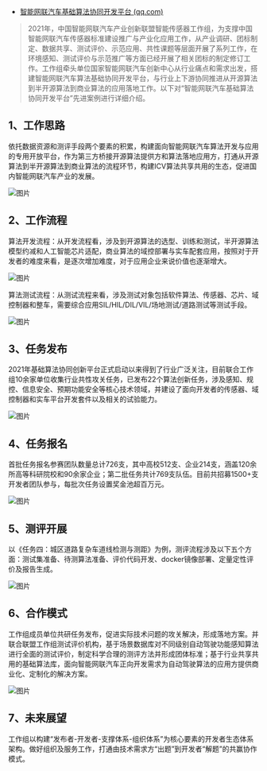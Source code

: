 - [智能网联汽车基础算法协同开发平台 (qq.com)](https://mp.weixin.qq.com/s/U3ldZtzWJMKwUDmSsMUgMw)

> 2021年，中国智能网联汽车产业创新联盟智能传感器工作组，为支撑中国智能网联汽车传感器标准建设推广与产业化应用工作，从产业调研、团标制定、数据共享、测试评价、示范应用、共性课题等层面开展了系列工作，在环境感知、测试评价与示范推广等方面已经开展了相关团标的制定修订工作。工作组牵头单位国家智能网联汽车创新中心从行业痛点和需求出发，搭建智能网联汽车算法基础协同开发平台，与行业上下游协同推进从开源算法到半开源算法到商业算法的应用落地工作。以下对“智能网联汽车基础算法协同开发平台”先进案例进行详细介绍。

## **1、工作思路**

依托数据资源和测评手段两个要素的积累，构建面向智能网联汽车算法开发与应用的专用开放平台，作为第三方桥接开源算法提供方和算法落地应用方，打通从开源算法到半开源算法到商业算法的流程环节，构建ICV算法共享共用的生态，促进国内智能网联汽车产业的发展。

![图片](https://mmbiz.qpic.cn/mmbiz_png/Fvb1X6GTbOrr1yEZIHib2OKfdbHtlk3Y78nWqiasiaZvjcmoeNcr13ftcwmqeBRPkgFibZ67US5HRqDh33z1BPicNNw/640?wx_fmt=png&wxfrom=5&wx_lazy=1&wx_co=1)

##  **2、工作流程**

算法开发流程：从开发流程看，涉及到开源算法的选型、训练和测试，半开源算法模型约减和人工智能芯片适配，商业算法的域控部署与实车配套应用，按照对于开发者的难度来看，是逐次增加难度，对于应用企业来说价值也逐渐增大。

 ![图片](https://mmbiz.qpic.cn/mmbiz_png/Fvb1X6GTbOrr1yEZIHib2OKfdbHtlk3Y7IkhJybBFkoIDkonqK8e7ovh2spNI9YjaydiaiaNcGvtSATMt0IdV1gPA/640?wx_fmt=png&wxfrom=5&wx_lazy=1&wx_co=1)

算法测试流程：从测试流程来看，涉及测试对象包括软件算法、传感器、芯片、域控制器和整车，需要综合应用SIL/HIL/DIL/VIL/场地测试/道路测试等测试手段。

![图片](https://mmbiz.qpic.cn/mmbiz_png/Fvb1X6GTbOrr1yEZIHib2OKfdbHtlk3Y7VHy3xcWfRO5r1HxOMicYxrzVMKiaYRZtj2rQY9PDIaHofF5MYZk3FQGw/640?wx_fmt=png&wxfrom=5&wx_lazy=1&wx_co=1)

## **3、任务发布**

 2021年基础算法协同创新平台正式启动以来得到了行业广泛关注，目前联合工作组10余家单位收集行业共性攻关任务，已发布22个算法创新任务，涉及感知、规控、信息安全、预期功能安全等核心技术领域，并建设了面向开发者的传感器、域控制器和实车平台开发套件以及相关的试验能力。

![图片](https://mmbiz.qpic.cn/mmbiz_png/Fvb1X6GTbOrr1yEZIHib2OKfdbHtlk3Y7pqd0aicKl2nP9bg34kzAzxl9mIQhMjaRf36L85GiaOHSSoc5ESyWibYAg/640?wx_fmt=png&wxfrom=5&wx_lazy=1&wx_co=1)

## **4、任务报名**

 首批任务报名参赛团队数量总计726支，其中高校512支、企业214支，涵盖120余所高等科研院校和90余家企业；第二批任务共计769支队伍。目前共招募1500+支开发者团队参与，每批次任务设置奖金池超百万元。

 ![图片](https://mmbiz.qpic.cn/mmbiz_png/Fvb1X6GTbOrr1yEZIHib2OKfdbHtlk3Y7NEozNIA86NCAQesfBvIWTnIicGpweO57ibhw3q6eZBLbTCMSqUTwibjHw/640?wx_fmt=png&wxfrom=5&wx_lazy=1&wx_co=1)

## **5、测评开展**

以《任务四：城区道路复杂车道线检测与测距》为例，测评流程涉及以下五个方面：测试集准备、待测算法准备、评价代码开发、docker镜像部署、定量定性评价及报告生成。

 

![图片](https://mmbiz.qpic.cn/mmbiz_png/Fvb1X6GTbOrr1yEZIHib2OKfdbHtlk3Y7iaY8eibmU0gXibEsRW1YEXbMW6fIXm97iar2DpyK0VwLhq1HphQCZvYXKg/640?wx_fmt=png&wxfrom=5&wx_lazy=1&wx_co=1)

## **6、合作模式**

工作组成员单位共研任务发布，促进实际技术问题的攻关解决，形成落地方案。并联合联盟工作组测试评价机构，基于场景数据库对不同级别自动驾驶功能感知算法进行全面的测试评价，制定科学合理的测评方法并形成团体标准；基于行业共享共用的基础算法库，面向智能网联汽车正向开发需求为自动驾驶算法的应用方提供商业化、定制化的解决方案。



![图片](https://mmbiz.qpic.cn/mmbiz_png/Fvb1X6GTbOrr1yEZIHib2OKfdbHtlk3Y7iaJazxY7IHX2gibfLUA0AzJ0EGibj25D3BGTtCc4UNndLq9wMxaNpjy1g/640?wx_fmt=png&wxfrom=5&wx_lazy=1&wx_co=1)

## **7、未来展望**

工作组以构建“发布者-开发者-支撑体系-组织体系”为核心要素的开发者生态体系架构。做好组织及服务工作，打通由技术需求方“出题”到开发者“解题”的共赢协作模式。